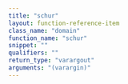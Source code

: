 ```yaml
---
title: "schur"
layout: function-reference-item
class_name: "domain"
function_name: "schur"
snippet: ""
qualifiers: ""
return_type: "varargout"
arguments: "(varargin)"
---
```


<pre class="help-text"></pre>